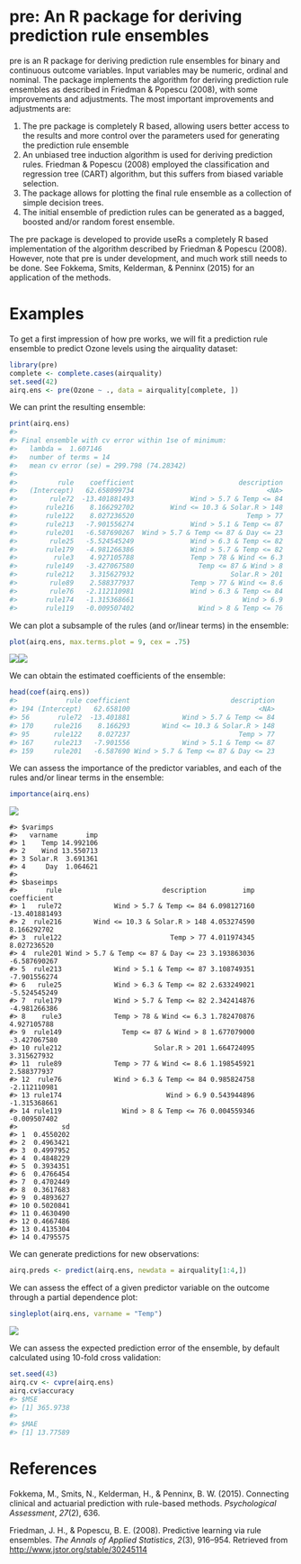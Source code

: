 pre: An R package for deriving prediction rule ensembles
========================================================

pre is an R package for deriving prediction rule ensembles for binary and continuous outcome variables. Input variables may be numeric, ordinal and nominal. The package implements the algorithm for deriving prediction rule ensembles as described in Friedman & Popescu (2008), with some improvements and adjustments. The most important improvements and adjustments are:

1.  The pre package is completely R based, allowing users better access to the results and more control over the parameters used for generating the prediction rule ensemble
2.  An unbiased tree induction algorithm is used for deriving prediction rules. Friedman & Popescu (2008) employed the classification and regression tree (CART) algorithm, but this suffers from biased variable selection.
3.  The package allows for plotting the final rule ensemble as a collection of simple decision trees.
4.  The initial ensemble of prediction rules can be generated as a bagged, boosted and/or random forest ensemble.

The pre package is developed to provide useRs a completely R based implementation of the algorithm described by Friedman & Popescu (2008). However, note that pre is under development, and much work still needs to be done. See Fokkema, Smits, Kelderman, & Penninx (2015) for an application of the methods.

Examples
========

To get a first impression of how pre works, we will fit a prediction rule ensemble to predict Ozone levels using the airquality dataset:

``` r
library(pre)
complete <- complete.cases(airquality)
set.seed(42)
airq.ens <- pre(Ozone ~ ., data = airquality[complete, ])
```

We can print the resulting ensemble:

``` r
print(airq.ens)
#> 
#> Final ensemble with cv error within 1se of minimum: 
#>   lambda =  1.607146
#>   number of terms = 14
#>   mean cv error (se) = 299.798 (74.28342) 
#> 
#>          rule    coefficient                          description
#>   (Intercept)   62.658099734                                 <NA>
#>        rule72  -13.401881493              Wind > 5.7 & Temp <= 84
#>       rule216    8.166292702         Wind <= 10.3 & Solar.R > 148
#>       rule122    8.027236520                            Temp > 77
#>       rule213   -7.901556274              Wind > 5.1 & Temp <= 87
#>       rule201   -6.587690267  Wind > 5.7 & Temp <= 87 & Day <= 23
#>        rule25   -5.524545249              Wind > 6.3 & Temp <= 82
#>       rule179   -4.981266386              Wind > 5.7 & Temp <= 82
#>         rule3    4.927105788              Temp > 78 & Wind <= 6.3
#>       rule149   -3.427067580                Temp <= 87 & Wind > 8
#>       rule212    3.315627932                        Solar.R > 201
#>        rule89    2.588377937              Temp > 77 & Wind <= 8.6
#>        rule76   -2.112110981              Wind > 6.3 & Temp <= 84
#>       rule174   -1.315368661                           Wind > 6.9
#>       rule119   -0.009507402                Wind > 8 & Temp <= 76
```

We can plot a subsample of the rules (and or/linear terms) in the ensemble:

``` r
plot(airq.ens, max.terms.plot = 9, cex = .75)
```

![](inst/README-figures/README-unnamed-chunk-4-1.png)![](inst/README-figures/README-unnamed-chunk-4-2.png)

We can obtain the estimated coefficients of the ensemble:

``` r
head(coef(airq.ens))
#>            rule coefficient                         description
#> 194 (Intercept)   62.658100                                <NA>
#> 56       rule72  -13.401881             Wind > 5.7 & Temp <= 84
#> 170     rule216    8.166293        Wind <= 10.3 & Solar.R > 148
#> 95      rule122    8.027237                           Temp > 77
#> 167     rule213   -7.901556             Wind > 5.1 & Temp <= 87
#> 159     rule201   -6.587690 Wind > 5.7 & Temp <= 87 & Day <= 23
```

We can assess the importance of the predictor variables, and each of the rules and/or linear terms in the ensemble:

``` r
importance(airq.ens)
```

![](inst/README-figures/README-unnamed-chunk-6-1.png)

    #> $varimps
    #>   varname       imp
    #> 1    Temp 14.992106
    #> 2    Wind 13.550713
    #> 3 Solar.R  3.691361
    #> 4     Day  1.064621
    #> 
    #> $baseimps
    #>       rule                         description         imp   coefficient
    #> 1   rule72             Wind > 5.7 & Temp <= 84 6.098127160 -13.401881493
    #> 2  rule216        Wind <= 10.3 & Solar.R > 148 4.053274590   8.166292702
    #> 3  rule122                           Temp > 77 4.011974345   8.027236520
    #> 4  rule201 Wind > 5.7 & Temp <= 87 & Day <= 23 3.193863036  -6.587690267
    #> 5  rule213             Wind > 5.1 & Temp <= 87 3.108749351  -7.901556274
    #> 6   rule25             Wind > 6.3 & Temp <= 82 2.633249021  -5.524545249
    #> 7  rule179             Wind > 5.7 & Temp <= 82 2.342414876  -4.981266386
    #> 8    rule3             Temp > 78 & Wind <= 6.3 1.782470876   4.927105788
    #> 9  rule149               Temp <= 87 & Wind > 8 1.677079000  -3.427067580
    #> 10 rule212                       Solar.R > 201 1.664724095   3.315627932
    #> 11  rule89             Temp > 77 & Wind <= 8.6 1.198545921   2.588377937
    #> 12  rule76             Wind > 6.3 & Temp <= 84 0.985824758  -2.112110981
    #> 13 rule174                          Wind > 6.9 0.543944896  -1.315368661
    #> 14 rule119               Wind > 8 & Temp <= 76 0.004559346  -0.009507402
    #>           sd
    #> 1  0.4550202
    #> 2  0.4963421
    #> 3  0.4997952
    #> 4  0.4848229
    #> 5  0.3934351
    #> 6  0.4766454
    #> 7  0.4702449
    #> 8  0.3617683
    #> 9  0.4893627
    #> 10 0.5020841
    #> 11 0.4630490
    #> 12 0.4667486
    #> 13 0.4135304
    #> 14 0.4795575

We can generate predictions for new observations:

``` r
airq.preds <- predict(airq.ens, newdata = airquality[1:4,])
```

We can assess the effect of a given predictor variable on the outcome through a partial dependence plot:

``` r
singleplot(airq.ens, varname = "Temp")
```

![](inst/README-figures/README-unnamed-chunk-8-1.png)

We can assess the expected prediction error of the ensemble, by default calculated using 10-fold cross validation:

``` r
set.seed(43)
airq.cv <- cvpre(airq.ens)
airq.cv$accuracy
#> $MSE
#> [1] 365.9738
#> 
#> $MAE
#> [1] 13.77589
```

References
==========

Fokkema, M., Smits, N., Kelderman, H., & Penninx, B. W. (2015). Connecting clinical and actuarial prediction with rule-based methods. *Psychological Assessment*, *27*(2), 636.

Friedman, J. H., & Popescu, B. E. (2008). Predictive learning via rule ensembles. *The Annals of Applied Statistics*, *2*(3), 916–954. Retrieved from <http://www.jstor.org/stable/30245114>
